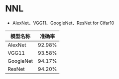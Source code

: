 # NNL
* AlexNet、VGG11、GoogleNet、ResNet for Cifar10 

| 模型名称   | 准确率     |
| ----------- | ----------- |
| AlexNet     | 92.98%      |
| VGG11       | 93.58%      |
| GoogleNet   | 94.17%      |
| ResNet      | 94.20%      |
